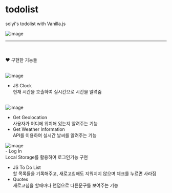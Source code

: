 # todolist
 solyi's todolist with Vanilla.js</br>
 
 

 
![image](https://user-images.githubusercontent.com/89246392/144338186-acd4f87f-3779-40b2-bc78-ab64a573f9ac.png)

<hr>
</br></br>
♥ 구현한 기능들</br></br>

![image](https://user-images.githubusercontent.com/89246392/144337796-664e5172-afdf-41b7-a06a-520b6641bc6a.png)</br>
- JS Clock</br>
  현재 시간을 호출하여 실시간으로 시간을 알려줌</br></br>


![image](https://user-images.githubusercontent.com/89246392/144337872-9aa268cc-02d9-4d8e-875f-74213d353469.png)</br>
- Get Geolocation</br>
  사용자가 어디에 위치해 있는지 알려주는 기능
- Get Weather Information</br>
  API를 이용하여 실시간 날씨를 알려주는 기능

![image](https://user-images.githubusercontent.com/89246392/144338992-570cafba-c275-4252-a619-d72d5e35a75f.png)
</br>- Log In </br>
 Local Storage를 활용하여 로그인기능 구현
- JS To Do List</br>
  할 목록들을 기록해주고, 새로고침해도 지워지지 않으며 체크를 누르면 사라짐
- Quotes</br>
새로고침을 할때마다 랜덤으로 다른문구를 보여주는 기능</br></br>
